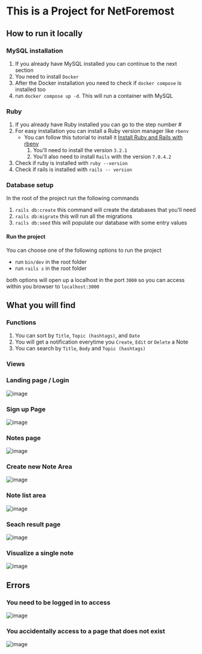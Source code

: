 # This is a Project for NetForemost
## How to run it locally
### MySQL installation
1. If you already have MySQL installed you can continue to the next section
2. You need to install `Docker`
3. After the Docker installation you need to check if `docker compose` is installed too
4. run `docker compose up -d`. This will run a container with MySQL
### Ruby
1. If you already have Ruby installed you can go to the step number #
2. For easy installation you can install a Ruby version manager like `rbenv`
   - You can follow this tutorial to install it [Install Ruby and Rails with rbenv](https://www.digitalocean.com/community/tutorials/how-to-install-ruby-on-rails-with-rbenv-on-macos)
      1. You'll need to install the version `3.2.1`
      2. You'll also need to install `Rails` with the version `7.0.4.2`
3. Check if ruby is installed with `ruby --version`
4. Check if rails is installed with `rails -- version`
### Database setup
In the root of the project run the following commands
1. `rails db:create` this command will create the databases that you'll need
2. `rails db:migrate` this will run all the migrations
3. `rails db:seed` this will populate our database with some entry values
#### Run the project
You can choose one of the following options to run the project
* run `bin/dev` in the root folder
* run `rails s` in the root folder

both options will open up a localhost in the port `3000` so you can access within you browser to `localhost:3000`

## What you will find
### Functions
1. You can sort by `Title`, `Topic (hashtags)`, and `Date`
2. You will get a notification everytime you `Create`, `Edit` or `Delete` a Note
3. You can search by `Title`, `Body` and `Topic (hashtags)`
### Views
### Landing page / Login
![image](https://user-images.githubusercontent.com/48371383/222638049-2ced40d6-a886-406d-b9e7-b98626d84a2a.png)
### Sign up Page
![image](https://user-images.githubusercontent.com/48371383/222638103-461e1a29-2dbc-4362-9dad-164c6e6fa2e7.png)
### Notes page
![image](https://user-images.githubusercontent.com/48371383/222638473-877fa533-e5eb-4a83-97ae-65add475b540.png)
### Create new Note Area
![image](https://user-images.githubusercontent.com/48371383/222638516-2c488378-4382-4c86-a276-919fef5cfb58.png)
### Note list area
![image](https://user-images.githubusercontent.com/48371383/222638603-ceb31ca0-28e2-45ca-b588-1d91b3feb2c1.png)
### Seach result page
![image](https://user-images.githubusercontent.com/48371383/222638723-67eda2c0-9f6b-41cf-a813-d4940d775375.png)
### Visualize a single note
![image](https://user-images.githubusercontent.com/48371383/222639246-042dc61b-c137-4261-937b-8a8688db9f25.png)

## Errors
### You need to be logged in to access
![image](https://user-images.githubusercontent.com/48371383/222638247-0e910ae9-f159-4925-b704-ef200f80c7d9.png)
### You accidentally access to a page that does not exist
![image](https://user-images.githubusercontent.com/48371383/222638358-f83b2022-e7fd-47f2-8c8f-a2aee3bfab15.png)
